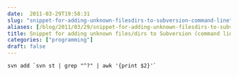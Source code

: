 ```yaml
---
date:  2011-03-29T19:58:31
slug: "snippet-for-adding-unknown-filesdirs-to-subversion-command-line"
aliases: [/blog/2011/03/29/snippet-for-adding-unknown-filesdirs-to-subversion-command-line]
title: Snippet for adding unknown files/dirs to Subversion (command line)
categories: ["programming"]
draft: false
---
```


```
svn add `svn st | grep "^?" | awk '{print $2}'`
```
